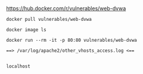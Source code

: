 #

https://hub.docker.com/r/vulnerables/web-dvwa


```
docker pull vulnerables/web-dvwa

docker image ls

docker run --rm -it -p 80:80 vulnerables/web-dvwa

==> /var/log/apache2/other_vhosts_access.log <==


localhost
```
